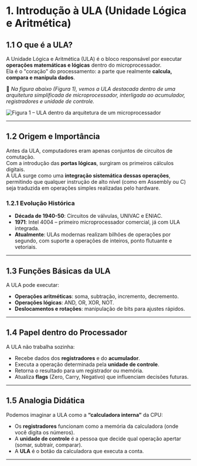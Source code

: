 # 1. Introdução à ULA (Unidade Lógica e Aritmética)

## 1.1 O que é a ULA?
A Unidade Lógica e Aritmética (ULA) é o bloco responsável por executar **operações matemáticas e lógicas** dentro do microprocessador.  
Ela é o "coração" do processamento: a parte que realmente **calcula, compara e manipula dados**.

📌 *Na figura abaixo (Figura 1), vemos a ULA destacada dentro de uma arquitetura simplificada de microprocessador, interligada ao acumulador, registradores e unidade de controle.*  

![Figura 1 – ULA dentro da arquitetura de um microprocessador](/Imagens/ULA.png)

---


## 1.2 Origem e Importância
Antes da ULA, computadores eram apenas conjuntos de circuitos de comutação.  
Com a introdução das **portas lógicas**, surgiram os primeiros cálculos digitais.  
A ULA surge como uma **integração sistemática dessas operações**, permitindo que qualquer instrução de alto nível (como em Assembly ou C) seja traduzida em operações simples realizadas pelo hardware.

### 1.2.1 Evolução Histórica
- **Década de 1940-50**: Circuitos de válvulas, UNIVAC e ENIAC.  
- **1971**: Intel 4004 – primeiro microprocessador comercial, já com ULA integrada.  
- **Atualmente**: ULAs modernas realizam bilhões de operações por segundo, com suporte a operações de inteiros, ponto flutuante e vetoriais.

---

## 1.3 Funções Básicas da ULA
A ULA pode executar:
- **Operações aritméticas**: soma, subtração, incremento, decremento.  
- **Operações lógicas**: AND, OR, XOR, NOT.  
- **Deslocamentos e rotações**: manipulação de bits para ajustes rápidos.  

---

## 1.4 Papel dentro do Processador
A ULA não trabalha sozinha:  
- Recebe dados dos **registradores** e do **acumulador**.  
- Executa a operação determinada pela **unidade de controle**.  
- Retorna o resultado para um registrador ou memória.  
- Atualiza **flags** (Zero, Carry, Negativo) que influenciam decisões futuras.

---

## 1.5 Analogia Didática
Podemos imaginar a ULA como a **“calculadora interna”** da CPU:  
- Os **registradores** funcionam como a memória da calculadora (onde você digita os números).  
- A **unidade de controle** é a pessoa que decide qual operação apertar (somar, subtrair, comparar).  
- A **ULA** é o botão da calculadora que executa a conta.  

---
